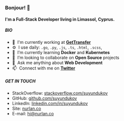 ### Bonjour! 👋

#### I'm a Full-Stack Developer living in Limassol, Cyprus.

##### BIO

- :office: &nbsp;I'm currently working at **[GetTransfer]**
- :gear: &nbsp;I use daily: `.go`, `.py`, `.js`, `.ts`, `.html`, `.scss`,
- :seedling: &nbsp;I’m currently learning **Docker** and **Kubernetes**
- :dancers: &nbsp;I’m looking to collaborate on **Open Source** projects
- :speech_balloon: &nbsp;Ask me anything about **Web Development**
- :mailbox: &nbsp;Connect with me on **[Twitter]**

##### GET IN TOUCH

- StackOverflow: [stackoverflow.com/suyundukov]
- GitHub: [github.com/suyundukov]
- LinkedIn: [linkedin.com/in/suyundukov]
- Site: [nurlan.co]
- E-mail: hi@nurlan.co



[GetTransfer]: https://gettransfer.com/ "GetTransfer.com"
[Twitter]: https://twitter.com/suyundukoff "Twitter"
[github.com/suyundukov]: https://github.com/suyundukov/ "GitHub"
[linkedin.com/in/suyundukov]: https://linkedin.com/in/suyundukov "LinkedIn"
[stackoverflow.com/suyundukov]: https://stackoverflow.com/users/8266641/ "StackOverflow"
[nurlan.co]: https://nurlan.co/ "Personal Site"
